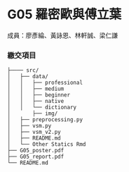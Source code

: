G05 羅密歐與傅立葉 
======================

成員：廖彥綸、黃詠恩、林軒誠、梁仁謙

### 繳交項目
```
├──── src/
│	├── data/
│	│   ├── professional
│	│   ├── medium
│	│   ├── beginner
│	│   ├── native 
│	│   └── dictionary
│       ├── img/
│	├── preprocessing.py
│	├── vsm.py
│	├── vsm_v2.py
│	├── README.md
│	└── Other Statics Rmd
├── G05_poster.pdf
├── G05_report.pdf
└── README.md
```
